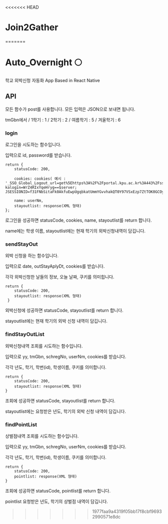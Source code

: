 <<<<<<< HEAD
# Join2Gather
=======
# Auto_Overnight 🌕

학교 외박신청 자동화 App
Based in React Native

## API

모든 함수가 post를 사용합니다.
모든 입력은 JSON으로 보내면 됩니다.

tmGbn에서 / 1학기 : 1 / 2학기 : 2 / 여름학기 : 5 / 겨울학기 : 6

### login

로그인을 시도하는 함수입니다.

입력으로 id, password를 받습니다.

```
return {
    statusCode: 200,

    cookies: cookies( 예시 : '_SSO_Global_Logout_url=get%5Ehttps%3A%2F%2Fportal.kpu.ac.kr%3A443%2Fsso%2Flogout.jsp%24get%5Ehttps%3A%2F%2Fiis.kpu.ac.kr%3A443%2Fcom%2FSsoCtr%2Fj_logout.do%24; kalogin=WrZ4RIxYqeHryg==$server; JSESSIONID=f31FNbSitaFk0AkfuEwpUgqbkatUmmYGvvhakQT0Y97VSxEzp7ZtTOK0GCOy4FUO.amV1c19kb21haW4vanN2XzI=\r\n')

    name: userNm,
    stayoutlist: response(XML 형태)
};
```

로그인을 성공하면 statusCode, cookies, name, stayoutlist를 return 합니다.

name에는 학생 이름, stayoutlist에는 현재 학기의 외박신청내역이 담깁니다.

### sendStayOut

외박 신청을 하는 함수입니다.

입력으로 date, outStayAplyDt, cookies를 받습니다.

각각 외박신청한 날들의 정보, 오늘 날짜, 쿠키를 의미힙니다.

```
return {
    statusCode: 200,
    stayoutlist: response(XML 형태)
 }
```

외박신청에 성공하면 statusCode, stayoutlist를 return 합니다.

stayoutlist에는 현재 학기의 외박 신청 내역이 담깁니다.

### findStayOutList

외박신청내역 조회를 시도하는 함수입니다.

입력으로 yy, tmGbn, schregNo, userNm, cookies를 받습니다.

각각 년도, 학기, 학번(id), 학생이름, 쿠키를 의미합니다.

```
return {
    statusCode: 200,
    stayoutlist: response(XML 형태)
}
```

조회에 성공하면 statusCode, stayoutlist를 return 합니다.

stayoutlist에는 요청받은 년도, 학기의 외박 신청 내역이 담깁니다.

### findPointList

상벌점내역 조회를 시도하는 함수입니다.

입력으로 yy, tmGbn, schregNo, userNm, cookies를 받습니다.

각각 년도, 학기, 학번(id), 학생이름, 쿠키를 의미합니다.

```
return {
    statusCode: 200,
    pointlist: response(XML 형태)
}
```

조회에 성공하면 statusCode, pointlist를 return 합니다.

pointlist 요청받은 년도, 학기의 상벌점 내역이 담깁니다.
>>>>>>> 1977faa9a4319f05bb17f8cbf96932990571e8dc
